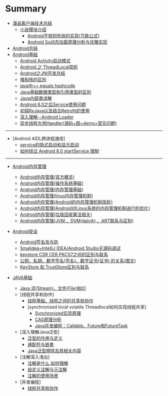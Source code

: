 # Summary
* [漫品客户端技术总结](manpin/README.md)
  * [小说模块介绍](manpin/xiaoshuo/xiaoshuoIntroduction.md)
      * [Android不规则布局的实现(万能公式)](manpin/xiaoshuo/buguizebuju.md)
      * [Android So动态加载原理分析与优雅实现](manpin/shipinzhuanmanhua/sodynamicload.md)
* [Android总结](README.md)
* [Android基础](chapter1.md)
   * [Android Activity启动模式](chapter1/android-activityqi-dong-mo-shi.md)
   * [Android 之 ThreadLocal简析](chapter1/android__threadlocal.md)
   * [Android之JNI开发总结](chapter1/jni_kaifazongjie.md)
   * [堆和栈的区别](chapter1/dui_zhan_qubie.md)
   * [java中==,equals,hashcode](chapter1/java_equals_hashcode.md)
   * [Java基础数据类型和引用类型的区别](chapter1/java_jichushu_yinyong_diff.md)
   * [Java内部类详解](chapter1/java_neibulei.md)
   * [Android 8.0之后Service使用问题](chapter1/android_8.0_server.md)
   * [初探RxJava以及结合Retrofit的使用](chapter1/rxjava_retrofit_android.md)
   * [深入理解--Android Loader](chapter1/Android_LoaderManager.md)
   * [异步线程大师Handler(源码+图+demo+常见问题)](chapter1/android_hanlder_summary.md)
---

* [Android AIDL跨进程通信]
  * [service的隐式启动和显示启动](androidAIDL/start_service_methord.md)
  * [如何绕过 Android 8.0 startService 限制](androidAIDL/strip_startForegroundService_on_8.0.md)

---
* [Android内存管理](AndroidMemory/handleMenmory.md)

  * [Android内存管理(官方概览)](AndroidMemory/officialOverviewM.md)
  * [Android内存管理(操作系统基础)](AndroidMemory/operating_system_basis.md)
  * [Android内存管理(内存管理基础)](AndroidMemory/memory_management.md)
  * [Android内存管理(linux内存管理机制)](AndroidMemory/linux_memory_managenment.md)
  * [Android内存管理(Android的内存管理机制简析)](AndroidMemory/Android_memory_manag.md)
  * [Android内存管理(Android对Linux系统的内存管理机制进行的优化)](AndroidMemory/Android_optimization_linux.md)
  * [Android内存管理(垃圾回收算法相关)](AndroidMemory/memory_callback.md)
  * [Android内存管理(JVM 、DVM(dalvik) 、ART联系与区别)](AndroidMemory/jvm_dvm_art_diffrent.md)
* [Android安全](androidan-quan.md)
   * [Android签名攻与防](androidan-quan/androidqian-ming-gong-yu-fang.md)
   * [Smalidea+IntelliJ IDEA/Android Studio无源码调试](androidan-quan/android-anquan-wuyuanmatiaoshi.md)
   * [keystore CSR CER PKCS7之间的区别与联系](androidan-quan/Difference_keystores.md)
   * [公钥、私钥、数字签名(签名)、数字证书(证书) 的关系(图文)](androidan-quan/certificate_basics.md)
   * [KeyStore 和 TrustStore区别与联系](androidan-quan/KeyStoreAndTrustStore.md)
* [JAVA基础](java/README.md)
  * [Java 流(Stream)、文件(File)和IO](java/java_base/java_stream_io.md)
  * [线程共享和协作]
    * [线程基础、线程之间的共享和协作](handleThreads/baseThreadsAndCooperation.md)
    * [synchronized local volatile Threadlocal如何实现线程共享]
      * [Synchronized实现原理](handleThreads/synchronizedSharedThreads.md)
      * [CAS原理分析](handleThreads/casPrincipleAnalysis.md)
      * [Java并发编程：Callable、Future和FutureTask](handleThreads/callableFutureFutureTask.md)
  * [深入理解Java泛型]
    * [泛型的作用与定义](java/deepIntoJavaGenerics/roleAndSignificanceOfGenerics.md)
    * [通配符与嵌套](java/deepIntoJavaGenerics/javaGenericWildcard.md)
    * [Java泛型擦除及其相关内容](java/deepIntoJavaGenerics/JavaGenericErasure.md)
  * [注解深入浅出]
    * [注解是什么,如何理解](java/annotation/descriptionAnnotation.md)
    * [自定义注解与元注解](java/annotation/customAnnotation.md)
    * [注解的使用场景](java/annotation/enviromentAnnotation.md)
  * [并发编程]
    * [线程共享和协作](java/concurrentProgramming/threadSharedAndCooperation.md)
